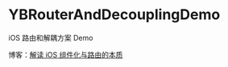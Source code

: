 # YBRouterAndDecouplingDemo
iOS 路由和解耦方案 Demo

博客：[解读 iOS 组件化与路由的本质](https://www.jianshu.com/p/40060fa2a564)
